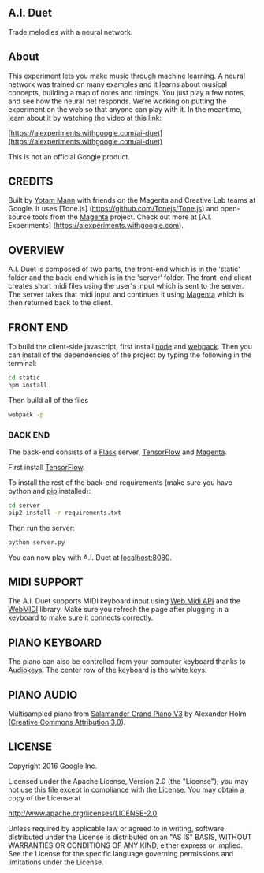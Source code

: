 ## A.I. Duet
Trade melodies with a neural network.

## About

This experiment lets you make music through machine learning. A neural network was trained on many examples and it learns about musical concepts, building a map of notes and timings. You just play a few notes, and see how the neural net responds. We’re working on putting the experiment on the web so that anyone can play with it. In the meantime, learn about it by watching the video at this link:

[https://aiexperiments.withgoogle.com/ai-duet](https://aiexperiments.withgoogle.com/ai-duet)

This is not an official Google product.

## CREDITS

Built by [Yotam Mann](https://github.com/tambien) with friends on the Magenta and Creative Lab teams at Google. It uses [Tone.js] (https://github.com/Tonejs/Tone.js) and open-source tools from the [Magenta](https://github.com/tensorflow/magenta) project. Check out more at [A.I. Experiments] (https://aiexperiments.withgoogle.com).

## OVERVIEW

A.I. Duet is composed of two parts, the front-end which is in the 'static' folder and the back-end which is in the 'server' folder. The front-end client creates short midi files using the user's input which is sent to the server. The server takes that midi input and continues it using [Magenta](https://github.com/tensorflow/magenta) which is then returned back to the client. 

## FRONT END

To build the client-side javascript, first install [node](https://nodejs.org) and [webpack](https://webpack.github.io/). Then you can install of the dependencies of the project by typing the following in the terminal: 

```bash
cd static
npm install
```

Then build all of the files

```bash
webpack -p
```

### BACK END

The back-end consists of a [Flask](http://flask.pocoo.org/) server, [TensorFlow](https://www.tensorflow.org/) and [Magenta](https://github.com/tensorflow/magenta). 

First install [TensorFlow](https://www.tensorflow.org/versions/master/get_started/os_setup.html). 

To install the rest of the back-end requirements (make sure you have python and [pip](https://pip.pypa.io/en/stable/installing/) installed):

```bash
cd server
pip2 install -r requirements.txt
```

Then run the server:

```bash
python server.py
```

You can now play with A.I. Duet at [localhost:8080](http://localhost:8080).

## MIDI SUPPORT

The A.I. Duet supports MIDI keyboard input using [Web Midi API](https://webaudio.github.io/web-midi-api/) and the [WebMIDI](https://github.com/cotejp/webmidi) library. Make sure you refresh the page after plugging in a keyboard to make sure it connects correctly. 

## PIANO KEYBOARD

The piano can also be controlled from your computer keyboard thanks to [Audiokeys](https://github.com/kylestetz/AudioKeys). The center row of the keyboard is the white keys.

## PIANO AUDIO

Multisampled piano from [Salamander Grand Piano V3](https://archive.org/details/SalamanderGrandPianoV3) by Alexander Holm ([Creative Commons Attribution 3.0](https://creativecommons.org/licenses/by/3.0/)).

## LICENSE

Copyright 2016 Google Inc.

Licensed under the Apache License, Version 2.0 (the "License");
you may not use this file except in compliance with the License.
You may obtain a copy of the License at

http://www.apache.org/licenses/LICENSE-2.0

Unless required by applicable law or agreed to in writing, software
distributed under the License is distributed on an "AS IS" BASIS,
WITHOUT WARRANTIES OR CONDITIONS OF ANY KIND, either express or implied.
See the License for the specific language governing permissions and
limitations under the License.
